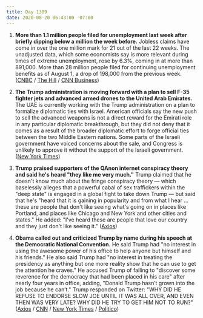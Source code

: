 ```yaml
---
title: Day 1309
date: 2020-08-20 06:43:00 -07:00
---
```


1. **More than 1.1 million people filed for unemployment last week after briefly dipping below a million the week before.** Jobless claims have come in over the one million mark for 21 out of the last 22 weeks. The unadjusted data, which some economists say is more relevant during times of extreme unemployment, rose by 6.3%, coming in at more than 891,000. More than 28 million people filed for continuing unemployment benefits as of August 1, a drop of 198,000 from the previous week. ([CNBC](https://www.cnbc.com/2020/08/20/weekly-jobless-claims.html) / [The Hill](https://thehill.com/policy/finance/512879-jobless-claims-again-rise-to-over-1-million) / [CNN Business](https://www.cnn.com/2020/08/20/economy/unemployment-benefits-coronavirus/index.html))

2. **The Trump administration is moving forward with a plan to sell F-35 fighter jets and advanced armed drones to the United Arab Emirates.** The UAE is currently working with the Trump administration on a plan to formalize diplomatic ties with Israel. American officials say the new push to sell the advanced weapons is not a direct reward for the Emirati role in any particular diplomatic breakthrough, but they did not deny that it comes as a result of the broader diplomatic effort to forge official ties between the two Middle Eastern nations. Some parts of the Israeli government have voiced concerns about the sale, and Congress is unlikely to approve it without the support of the Israeli government. ([New York Times](https://www.nytimes.com/2020/08/19/world/middleeast/trump-netanyahu-israel-uae.html))

3. **Trump praised supporters of the QAnon internet conspiracy theory and said he's heard "they like me very much."** Trump claimed that he doesn't know much about the fringe conspiracy theory — which baselessly alleges that a powerful cabal of sex traffickers within the "deep state" is engaged in a global fight to take down Trump — but said that he's "heard that it is gaining in popularity and from what I hear ... these are people that don't like seeing what's going on in places like Portland, and places like Chicago and New York and other cities and states." He added: "I've heard these are people that love our country and they just don't like seeing it." ([Axios](https://www.axios.com/trump-praises-qanon-supporters-i-understand-they-like-me-very-much-42146fb3-bd69-4943-8e80-2f0bcf4b0b17.html))

4. **Obama called out and criticized Trump by name during his speech at the Democratic National Convention.** He said Trump had "no interest in using the awesome power of his office to help anyone but himself and his friends." He also said Trump had "no interest in treating the presidency as anything but one more reality show that he can use to get the attention he craves." He accused Trump of failing to "discover some reverence for the democracy that had been placed in his care" after nearly four years in office, adding, "Donald Trump hasn’t grown into the job because he can’t." Trump responded on Twitter: "WHY DID HE REFUSE TO ENDORSE SLOW JOE UNTIL IT WAS ALL OVER, AND EVEN THEN WAS VERY LATE? WHY DID HE TRY TO GET HIM NOT TO RUN?" ([Axios](https://www.axios.com/obama-dnc-speech-d7326f30-dab1-4c1c-af78-ff1dc5f28f8d.html) / [CNN](https://www.cnn.com/2020/08/19/politics/barack-obama-speech-transcript/index.html) / [New York Times](https://www.nytimes.com/2020/08/19/us/politics/obama-speech.html) / [Politico](https://www.politico.com/news/2020/08/20/obama-torches-trump-like-american-democracy-depends-on-it-399108))